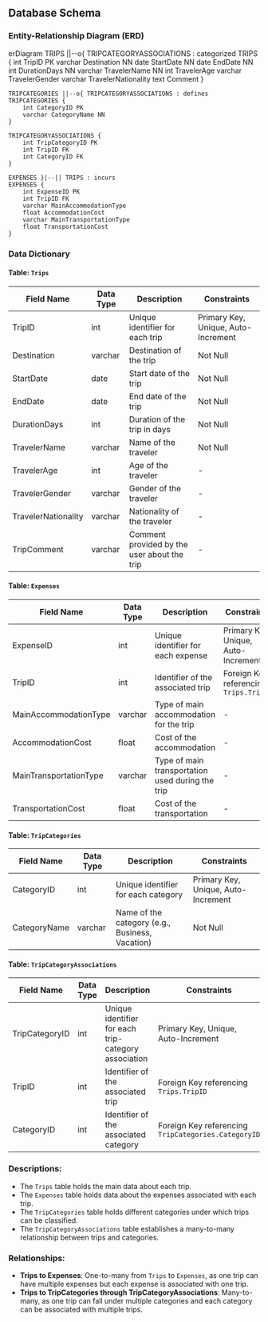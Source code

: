 ## Database Schema

### Entity-Relationship Diagram (ERD)
erDiagram
    TRIPS ||--o{ TRIPCATEGORYASSOCIATIONS : categorized
    TRIPS {
        int TripID PK
        varchar Destination NN
        date StartDate NN
        date EndDate NN
        int DurationDays NN
        varchar TravelerName NN
        int TravelerAge
        varchar TravelerGender
        varchar TravelerNationality
        text Comment
    }

    TRIPCATEGORIES ||--o{ TRIPCATEGORYASSOCIATIONS : defines
    TRIPCATEGORIES {
        int CategoryID PK
        varchar CategoryName NN
    }

    TRIPCATEGORYASSOCIATIONS {
        int TripCategoryID PK
        int TripID FK
        int CategoryID FK
    }

    EXPENSES }|--|| TRIPS : incurs
    EXPENSES {
        int ExpenseID PK
        int TripID FK
        varchar MainAccommodationType
        float AccommodationCost
        varchar MainTransportationType
        float TransportationCost
    }


### Data Dictionary

#### Table: `Trips`

| Field Name | Data Type | Description | Constraints |
|------------|-----------|-------------|-------------|
| TripID | int | Unique identifier for each trip | Primary Key, Unique, Auto-Increment |
| Destination | varchar | Destination of the trip | Not Null |
| StartDate | date | Start date of the trip | Not Null |
| EndDate | date | End date of the trip | Not Null |
| DurationDays | int | Duration of the trip in days | Not Null |
| TravelerName | varchar | Name of the traveler | Not Null |
| TravelerAge | int | Age of the traveler | - |
| TravelerGender | varchar | Gender of the traveler | - |
| TravelerNationality | varchar | Nationality of the traveler | - |
| TripComment | varchar | Comment provided by the user about the trip | - |

#### Table: `Expenses`

| Field Name | Data Type | Description | Constraints |
|------------|-----------|-------------|-------------|
| ExpenseID | int | Unique identifier for each expense | Primary Key, Unique, Auto-Increment |
| TripID | int | Identifier of the associated trip | Foreign Key referencing `Trips.TripID` |
| MainAccommodationType | varchar | Type of main accommodation for the trip | - |
| AccommodationCost | float | Cost of the accommodation | - |
| MainTransportationType | varchar | Type of main transportation used during the trip | - |
| TransportationCost | float | Cost of the transportation | - |

#### Table: `TripCategories`

| Field Name | Data Type | Description | Constraints |
|------------|-----------|-------------|-------------|
| CategoryID | int | Unique identifier for each category | Primary Key, Unique, Auto-Increment |
| CategoryName | varchar | Name of the category (e.g., Business, Vacation) | Not Null |

#### Table: `TripCategoryAssociations`

| Field Name | Data Type | Description | Constraints |
|------------|-----------|-------------|-------------|
| TripCategoryID | int | Unique identifier for each trip-category association | Primary Key, Unique, Auto-Increment |
| TripID | int | Identifier of the associated trip | Foreign Key referencing `Trips.TripID` |
| CategoryID | int | Identifier of the associated category | Foreign Key referencing `TripCategories.CategoryID` |

### Descriptions:
- The `Trips` table holds the main data about each trip.
- The `Expenses` table holds data about the expenses associated with each trip.
- The `TripCategories` table holds different categories under which trips can be classified.
- The `TripCategoryAssociations` table establishes a many-to-many relationship between trips and categories.

### Relationships:
- **Trips to Expenses**: One-to-many from `Trips` to `Expenses`, as one trip can have multiple expenses but each expense is associated with one trip.
- **Trips to TripCategories through TripCategoryAssociations**: Many-to-many, as one trip can fall under multiple categories and each category can be associated with multiple trips.
